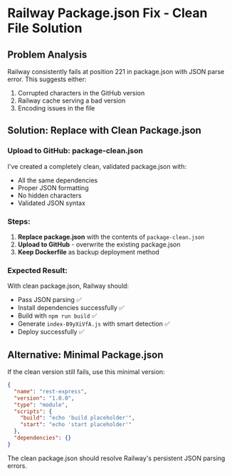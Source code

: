 # Railway Package.json Fix - Clean File Solution

## Problem Analysis
Railway consistently fails at position 221 in package.json with JSON parse error. This suggests either:
1. Corrupted characters in the GitHub version
2. Railway cache serving a bad version
3. Encoding issues in the file

## Solution: Replace with Clean Package.json

### Upload to GitHub: package-clean.json
I've created a completely clean, validated package.json with:
- All the same dependencies
- Proper JSON formatting
- No hidden characters
- Validated JSON syntax

### Steps:
1. **Replace package.json** with the contents of `package-clean.json`
2. **Upload to GitHub** - overwrite the existing package.json
3. **Keep Dockerfile** as backup deployment method

### Expected Result:
With clean package.json, Railway should:
- Pass JSON parsing ✅
- Install dependencies successfully ✅  
- Build with `npm run build` ✅
- Generate `index-B9yXiVfA.js` with smart detection ✅
- Deploy successfully ✅

## Alternative: Minimal Package.json
If the clean version still fails, use this minimal version:
```json
{
  "name": "rest-express",
  "version": "1.0.0",
  "type": "module",
  "scripts": {
    "build": "echo 'build placeholder'",
    "start": "echo 'start placeholder'"
  },
  "dependencies": {}
}
```

The clean package.json should resolve Railway's persistent JSON parsing errors.